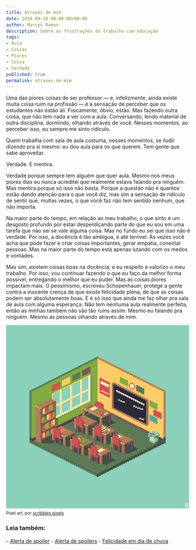 ```yaml
---
title: Através de mim
date: 2018-09-18 00:00:00+00:00
author: Marcos Ramon
description: Sobre as frustrações do trabalho com educação
tags:
- Aula
- Coisas
- Piores
- Coisa
- Verdade
published: true
permalink: atraves-de-mim
---
```

Uma das piores coisas de ser professor — e, infelizmente, ainda existe muita coisa ruim na profissão — é a sensação de perceber que os estudantes não estão ali. Fisicamente, óbvio, estão. Mas fazendo outra coisa, que não tem nada a ver com a aula. Conversando, lendo material de outra disciplina, dormindo, olhando através de você. Nesses momentos, ao perceber isso, eu sempre me sinto ridículo.

Quem trabalha com sala de aula costuma, nesses momentos, se iludir dizendo pra si mesmo: eu dou aula para os que querem. Tem gente que sabe aproveitar. 

Verdade. E mentira. 

Verdade porque sempre tem alguém que quer aula. Mesmo nos meus piores dias eu nunca acreditei que realmente estava falando pra ninguém. Mas mentira porque só isso não basta. Porque a questão não é quantos estão dando atenção para o que você diz, mas sim a sensação de ridículo de sentir que, muitas vezes, o que você faz não tem sentido nenhum, que não importa.

Na maior parte do tempo, em relação ao meu trabalho, o que sinto é um desgosto profundo por estar desperdiçando parte do que eu sou em uma tarefa que não sei se vale alguma coisa. Mas no fundo eu sei que isso não é verdade. Por isso, a docência é tão ambígua, e até terrível. Às vezes você acha que pode fazer e criar coisas importantes, gerar empatia, conectar pessoas. Mas na maior parte do tempo está apenas lutando com os medos e vontades. 

Mas sim, existem coisas boas na docência; e eu respeito e valorizo o meu trabalho. Por isso, vou continuar fazendo o que eu faço da melhor forma possível, entregando o melhor que eu puder. Mas as coisas piores impactam mais. O pessimismo, escreveu Schopenhauer, protege a gente contra a inocente crença de que existe felicidade plena, de que as coisas podem ser absolutamente boas. E é só isso que ainda me faz olhar pra sala de aula com alguma esperança. Não tem nenhuma aula realmente perfeita, então as minhas também não são tão ruins assim. Mesmo eu falando pra ninguém. Mesmo as pessoas olhando através de mim.

<img src="/assets/img/classroom.png">
<small>Pixel art, por <a href="https://scrixels.tumblr.com/post/189683594708/864-classroom">scribbles pixels</a></small>



<h3>Leia também:</h3>
- <a href="/alerta-de-spoiler">Alerta de spoiler</a>
- <a href="/alerta-de-spoilers">Alerta de spoilers</a>
- <a href="/felicidade-em-dia-de-chuva">Felicidade em dia de chuva</a>
